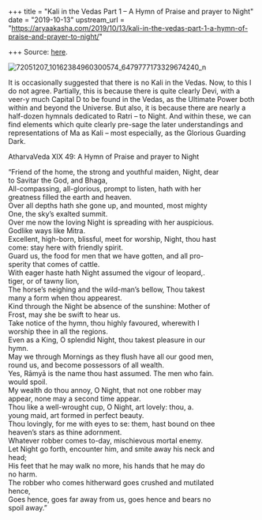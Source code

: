 +++
title = "Kali in the Vedas Part 1 – A Hymn of Praise and prayer to Night"
date = "2019-10-13"
upstream_url = "https://aryaakasha.com/2019/10/13/kali-in-the-vedas-part-1-a-hymn-of-praise-and-prayer-to-night/"

+++
Source: [here](https://aryaakasha.com/2019/10/13/kali-in-the-vedas-part-1-a-hymn-of-praise-and-prayer-to-night/).

![72051207_10162384960300574_6479777173329674240_n](https://aryaakasha.files.wordpress.com/2019/10/72051207_10162384960300574_6479777173329674240_n.jpg?w=676)

It is occasionally suggested that there is no Kali in the Vedas. Now, to
this I do not agree. Partially, this is because there is quite clearly
Devi, with a veer-y much Capital D to be found in the Vedas, as the
Ultimate Power both within and beyond the Universe. But also, it is
because there are nearly a half-dozen hymnals dedicated to Ratri – to
Night. And within these, we can find elements which quite clearly
pre-sage the later understandings and representations of Ma as Kali –
most especially, as the Glorious Guarding Dark.

AtharvaVeda XIX 49: A Hymn of Praise and prayer to Night

“Friend of the home, the strong and youthful maiden, Night, dear  
to Savitar the God, and Bhaga,  
All-compassing, all-glorious, prompt to listen, hath with her  
greatness filled the earth and heaven.  
Over all depths hath she gone up, and mounted, most mighty  
One, the sky’s exalted summit.  
Over me now the loving Night is spreading with her auspicious.  
Godlike ways like Mitra.  
Excellent, high-born, blissful, meet for worship, Night, thou hast  
come: stay here with friendly spirit.  
Guard us, the food for men that we have gotten, and all pro-  
sperity that comes of cattle.  
With eager haste hath Night assumed the vigour of leopard,.  
tiger, or of tawny lion,  
The horse’s neighing and the wild-man’s bellow, Thou takest  
many a form when thou appearest.  
Kind through the Night be absence of the sunshine: Mother of  
Frost, may she be swift to hear us.  
Take notice of the hymn, thou highly favoured, wherewith I  
worship thee in all the regions.  
Even as a King, O splendid Night, thou takest pleasure in our  
hymn.  
May we through Mornings as they flush have all our good men,  
round us, and become possessors of all wealth.  
Yes, Rāmyā is the name thou hast assumed. The men who fain.  
would spoil.  
My wealth do thou annoy, O Night, that not one robber may  
appear, none may a second time appear.  
Thou like a well-wrought cup, O Night, art lovely: thou, a.  
young maid, art formed in perfect beauty.  
Thou lovingly, for me with eyes to se: them, hast bound on thee  
heaven’s stars as thine adornment.  
Whatever robber comes to-day, mischievous mortal enemy.  
Let Night go forth, encounter him, and smite away his neck and  
head;  
His feet that he may walk no more, his hands that he may do  
no harm.  
The robber who comes hitherward goes crushed and mutilated  
hence,  
Goes hence, goes far away from us, goes hence and bears no  
spoil away.”
